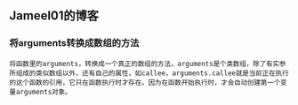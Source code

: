 ## Jameel01的博客

### 将arguments转换成数组的方法
    将函数里的arguments，转换成一个真正的数组的方法，arguments是个类数组，除了有实参所组成的类似数组以外，还有自己的属性，如callee，arguments.callee就是当前正在执行的这个函数的引用，它只在函数执行时才存在。因为在函数开始执行时，才会自动创建第一个变量arguments对象。
